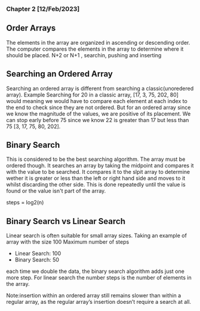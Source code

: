 ### Chapter 2 [12/Feb/2023]  

## Order Arrays
The elements in the array are organized in ascending or descending order.
The computer compares the elements in the array to determine where it should be placed.
N+2 or N+1 , searchin, pushing and inserting

## Searching an Ordered Array
Searching an ordered array is different from searching a classic(unoredered array). 
Example
Searching for 20 in a classic array, [17, 3, 75, 202, 80] would meaning we would have to compare each element at each index to the end to check since they are not ordered. But for an ordered array since we know the magnitude of the values, we are positive of its placement.
We can stop early before 75 since we know 22 is greater than 17 but less than 75 [3, 17, 75, 80, 202].

## Binary Search 
This is considered to be the best searching algorithm. The array must be ordered though. It searches an array by taking the midpoint and compares it with the value to be searched. It compares it to the slpit array to determine wether it is greater or less than the left or right hand side and moves to it whilst discarding the other side. This is done repeatedly until the value is found or the value isn't part of the array.

steps = log2(n)


## Binary Search vs Linear Search
Linear search is often suitable for small array sizes.
Taking an example of array with the size 100
Maximum number of steps
- Linear Search: 100
- Binary Search: 50

each time we double the data, the binary search algorithm adds just one more step. For linear search the number steps is the number of elements in the array.

Note:insertion within an ordered array still remains slower than within a regular array, as the regular array’s insertion doesn’t require a search at all.
